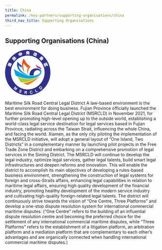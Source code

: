 ```yaml
---
title: China
permalink: /key-partners/supporting-organisations/china
third_nav_title: Supporting Organisations
---
```

<style>
   
  .img-logo img {
    max-height: 70px;
    width: auto; 
    margin-left: 0; 
    }
    
    .msrcld-logo img {
    max-height: 150px;
  }
</style>

## Supporting Organisations (China)

<div class="img-logo msrcld-logo">
  <img src="/images/logo-msrcld.png" title="MSRCLD Logo" alt="MSRCLD Logo">
</div>


Maritime Silk Road Central Legal District
A law-based environment is the best environment for doing business. Fujian Province officially launched the Maritime Silk Road Central Legal District (MSRCLD) in November 2021, for further promoting high-level opening up to the outside world, establishing a world-class legal service destination for legal services based in Fujian Province, radiating across the Taiwan Strait, influencing the whole China, and facing the world. 
Xiamen, as the only city piloting the implementation of the MSRCLD initiative, will adopt a general layout of “One Island, Two Districts” in a complementary manner by launching pilot projects in the Free Trade Zone District and embarking on a comprehensive promotion of legal services in the Siming District. The MSRCLD will continue to develop the legal industry, optimize legal services, gather legal talents, build smart legal infrastructures and deepen reforms and innovation. This will enable the district to accomplish its main objectives of developing a rules-based business environment, strengthening the construction of legal systems for foreign and cross-Straits affairs, enhancing legal capabilities in relation to maritime legal affairs, ensuring high quality development of the financial industry, promoting healthy development of the modern service industry and cultivating high-quality foreign-related legal talents. 
The district will continuously strive towards the vision of “One Centre, Three Platforms” and develop a one-stop dispute resolution system for international commercial maritime disputes. (“One Centre” refers to the building of an influential dispute resolution centre and becoming the preferred choice for the settlement of any international commercial maritime disputes, while “Three Platforms” refers to the establishment of a litigation platform, an arbitration platform and a mediation platform that are complementary to each other’s advantages and are organically connected when handling international commercial maritime disputes.)
